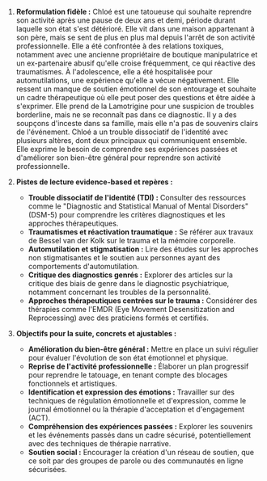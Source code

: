1) **Reformulation fidèle :**
Chloé est une tatoueuse qui souhaite reprendre son activité après une pause de deux ans et demi, période durant laquelle son état s'est détérioré. Elle vit dans une maison appartenant à son père, mais se sent de plus en plus mal depuis l'arrêt de son activité professionnelle. Elle a été confrontée à des relations toxiques, notamment avec une ancienne propriétaire de boutique manipulatrice et un ex-partenaire abusif qu'elle croise fréquemment, ce qui réactive des traumatismes. À l'adolescence, elle a été hospitalisée pour automutilations, une expérience qu'elle a vécue négativement. Elle ressent un manque de soutien émotionnel de son entourage et souhaite un cadre thérapeutique où elle peut poser des questions et être aidée à s'exprimer. Elle prend de la Lamotrigine pour une suspicion de troubles borderline, mais ne se reconnaît pas dans ce diagnostic. Il y a des soupçons d'inceste dans sa famille, mais elle n'a pas de souvenirs clairs de l'événement. Chloé a un trouble dissociatif de l'identité avec plusieurs altères, dont deux principaux qui communiquent ensemble. Elle exprime le besoin de comprendre ses expériences passées et d'améliorer son bien-être général pour reprendre son activité professionnelle.

2) **Pistes de lecture evidence-based et repères :**
   - **Trouble dissociatif de l'identité (TDI) :** Consulter des ressources comme le "Diagnostic and Statistical Manual of Mental Disorders" (DSM-5) pour comprendre les critères diagnostiques et les approches thérapeutiques.
   - **Traumatismes et réactivation traumatique :** Se référer aux travaux de Bessel van der Kolk sur le trauma et la mémoire corporelle.
   - **Automutilation et stigmatisation :** Lire des études sur les approches non stigmatisantes et le soutien aux personnes ayant des comportements d'automutilation.
   - **Critique des diagnostics genrés :** Explorer des articles sur la critique des biais de genre dans le diagnostic psychiatrique, notamment concernant les troubles de la personnalité.
   - **Approches thérapeutiques centrées sur le trauma :** Considérer des thérapies comme l'EMDR (Eye Movement Desensitization and Reprocessing) avec des praticiens formés et certifiés.

3) **Objectifs pour la suite, concrets et ajustables :**
   - **Amélioration du bien-être général :** Mettre en place un suivi régulier pour évaluer l'évolution de son état émotionnel et physique.
   - **Reprise de l'activité professionnelle :** Élaborer un plan progressif pour reprendre le tatouage, en tenant compte des blocages fonctionnels et artistiques.
   - **Identification et expression des émotions :** Travailler sur des techniques de régulation émotionnelle et d'expression, comme le journal émotionnel ou la thérapie d'acceptation et d'engagement (ACT).
   - **Compréhension des expériences passées :** Explorer les souvenirs et les événements passés dans un cadre sécurisé, potentiellement avec des techniques de thérapie narrative.
   - **Soutien social :** Encourager la création d'un réseau de soutien, que ce soit par des groupes de parole ou des communautés en ligne sécurisées.